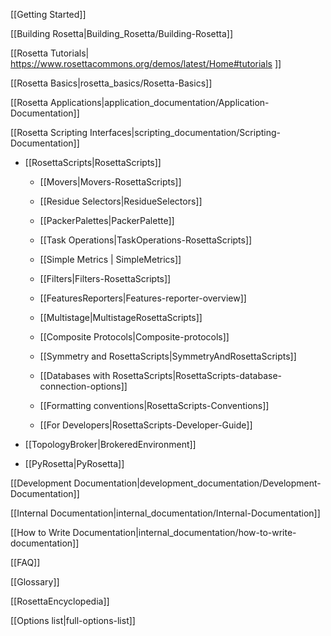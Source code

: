 [[Getting Started]]

[[Building Rosetta|Building_Rosetta/Building-Rosetta]]

[[Rosetta Tutorials| https://www.rosettacommons.org/demos/latest/Home#tutorials ]]

[[Rosetta Basics|rosetta_basics/Rosetta-Basics]]

[[Rosetta Applications|application_documentation/Application-Documentation]]

[[Rosetta Scripting Interfaces|scripting_documentation/Scripting-Documentation]]

* [[RosettaScripts|RosettaScripts]]

   * [[Movers|Movers-RosettaScripts]]

   * [[Residue Selectors|ResidueSelectors]]

   * [[PackerPalettes|PackerPalette]]

   * [[Task Operations|TaskOperations-RosettaScripts]]

   * [[Simple Metrics | SimpleMetrics]]

   * [[Filters|Filters-RosettaScripts]]

   * [[FeaturesReporters|Features-reporter-overview]]

   * [[Multistage|MultistageRosettaScripts]]

   * [[Composite Protocols|Composite-protocols]]

   * [[Symmetry and RosettaScripts|SymmetryAndRosettaScripts]]

   * [[Databases with RosettaScripts|RosettaScripts-database-connection-options]]

   * [[Formatting conventions|RosettaScripts-Conventions]]

   * [[For Developers|RosettaScripts-Developer-Guide]]

* [[TopologyBroker|BrokeredEnvironment]]

* [[PyRosetta|PyRosetta]]

[[Development Documentation|development_documentation/Development-Documentation]]

<!---BEGIN_INTERNAL-->
[[Internal Documentation|internal_documentation/Internal-Documentation]]

[[How to Write Documentation|internal_documentation/how-to-write-documentation]]
<!---END_INTERNAL-->

[[FAQ]]

[[Glossary]]

[[RosettaEncyclopedia]]

[[Options list|full-options-list]]
